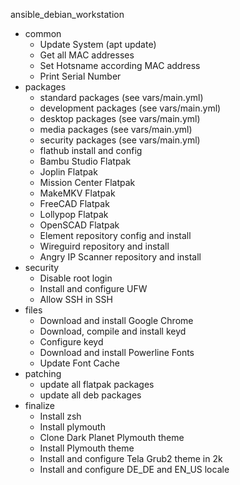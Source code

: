 ansible_debian_workstation
- common
  - Update System (apt update)
  - Get all MAC addresses
  - Set Hotsname according MAC address
  - Print Serial Number
- packages
  - standard packages (see vars/main.yml)
  - development packages (see vars/main.yml)
  - desktop packages (see vars/main.yml)
  - media packages (see vars/main.yml)
  - security packages (see vars/main.yml)
  - flathub install and config
  - Bambu Studio Flatpak
  - Joplin Flatpak
  - Mission Center Flatpak
  - MakeMKV Flatpak
  - FreeCAD Flatpak
  - Lollypop Flatpak
  - OpenSCAD Flatpak
  - Element repository config and install
  - Wireguird repository and install
  - Angry IP Scanner repository and install
- security
  - Disable root login
  - Install and configure UFW
  - Allow SSH in SSH
- files
  - Download and install Google Chrome
  - Download, compile and install keyd
  - Configure keyd
  - Download and install Powerline Fonts
  - Update Font Cache
- patching
  - update all flatpak packages
  - update all deb packages
- finalize
  - Install zsh
  - Install plymouth
  - Clone Dark Planet Plymouth theme
  - Install Plymouth theme
  - Install and configure Tela Grub2 theme in 2k
  - Install and configure DE_DE and EN_US locale
